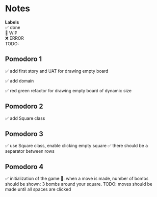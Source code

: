 # Notes

**Labels**  
✅ done  
🚧 WIP  
❌ ERROR  
TODO:

## Pomodoro 1

✅ add first story and UAT for drawing empty board

✅ add domain

✅ red green refactor for drawing empty board of dynamic size

## Pomodoro 2

✅ add Square class

## Pomodoro 3

✅ use Square class, enable clicking empty square
✅ there should be a separator between rows

## Pomodoro 4

✅ initialization of the game
🚧: when a move is made, number of bombs should be shown: 3 bombs around your square.
TODO: moves should be made until all spaces are clicked
